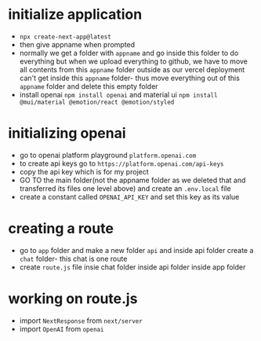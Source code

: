 # initialize application
- `npx create-next-app@latest`
- then give appname when prompted
- normally we get a folder with `appname` and go inside this folder to do everything but when we upload everything to github, we have to move all contents from this `appname` folder outside as our vercel deployment can't get inside this `appname` folder- thus move everything out of this `appname` folder and delete this empty folder
- install openai `npm install openai` and material ui `npm install @mui/material @emotion/react @emotion/styled`
# initializing openai
- go to openai platform playground `platform.openai.com`
- to create api keys go to `https://platform.openai.com/api-keys`
- copy the api key which is  for my project
- GO TO the main folder(not the appname folder as we deleted that and transferred its files one level above) and create an `.env.local` file
- create a constant called `OPENAI_API_KEY` and set this key as its value
# creating a route
- go to `app` folder and make a new folder `api` and inside api folder create a `chat` folder- this chat is one route
- create `route.js` file insie chat folder inside api folder inside app folder
# working on route.js
- import `NextResponse` from `next/server`
- import `OpenAI` from `openai`
